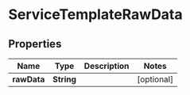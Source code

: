 
# ServiceTemplateRawData

## Properties
Name | Type | Description | Notes
------------ | ------------- | ------------- | -------------
**rawData** | **String** |  |  [optional]



